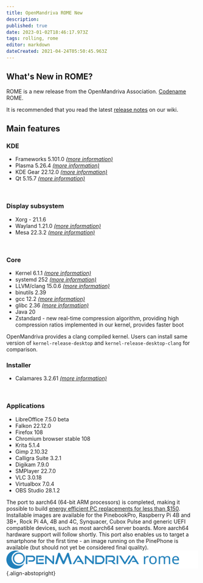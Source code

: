 ```yaml
---
title: OpenMandriva ROME New
description: 
published: true
date: 2023-01-02T18:46:17.973Z
tags: rolling, rome
editor: markdown
dateCreated: 2021-04-24T05:50:45.963Z
---
```


## What's New in ROME?
ROME is a new release from the OpenMandriva Association. [Codename](/policies/codename) ROME.

It is recommended that you read the latest [release notes](/distribution/releases/omlxrolling/notes) on our wiki. 
<br>

## Main features

### KDE

- Frameworks 5.101.0 [*(more information)*](https://kde.org/announcements/frameworks/5/5.101.0/)
- Plasma 5.26.4 [*(more information)*](https://kde.org/announcements/plasma/5/5.26.4/)
- KDE Gear 22.12.0 [*(more information)*](https://kde.org/announcements/gear/22.12.0/)
- Qt 5.15.7 [*(more information)*](https://www.qt.io)
<br>

### Display subsystem
- Xorg - 21.1.6
- Wayland 1.21.0 [*(more information)*](https://wayland.freedesktop.org/releases.html)
- Mesa 22.3.2 [*(more information)*](http://www.mesa3d.org/)
<br>

### Core
- Kernel 6.1.1 [*(more information)*](https://www.kernel.org/)
- systemd 252 [*(more information)*](https://www.freedesktop.org/wiki/Software/systemd/)
- LLVM/clang 15.0.6 [*(more information)*](http://llvm.org/)
- binutils 2.39
- gcc 12.2 [*(more information)*](https://gcc.gnu.org/)
- glibc 2.36 [*(more information)*](http://www.gnu.org/software/libc/)
- Java 20
- Zstandard - new real-time compression algorithm, providing high compression ratios implemented in our kernel, provides faster boot

OpenMandriva provides a clang compiled kernel. Users can install same version of `kernel-release-desktop` and `kernel-release-desktop-clang` for comparison.
<br>

### Installer
- Calamares 3.2.61 [*(more information)*](https://calamares.io)
<br>

### Applications
- LibreOffice 7.5.0 beta
- Falkon 22.12.0
- Firefox 108
- Chromium browser stable 108 
- Krita 5.1.4
- Gimp 2.10.32
- Calligra Suite 3.2.1
- Digikam 7.9.0
- SMPlayer 22.7.0
- VLC 3.0.18
- Virtualbox 7.0.4
- OBS Studio 28.1.2

The port to aarch64 (64-bit ARM processors) is completed, making it possible to build [energy efficient PC replacements for less than $150](https://videos.openmandriva.org/videos/watch/4e135a39-4232-4d85-999c-e349ba8a7bd9).
Installable images are available for the PinebookPro, Raspberry Pi 4B and 3B+, Rock Pi 4A, 4B and 4C, Synquacer, Cubox Pulse and generic UEFI compatible devices, such as most aarch64 server boards. More aarch64 hardware support will follow shortly. This port also enables us to target a smartphone for the first time - an image running on the PinePhone is available (but should not yet be considered final quality).
<br>
![header-tr-omrome.svg](/assets/header-tr-omrome.svg){.align-abstopright}
